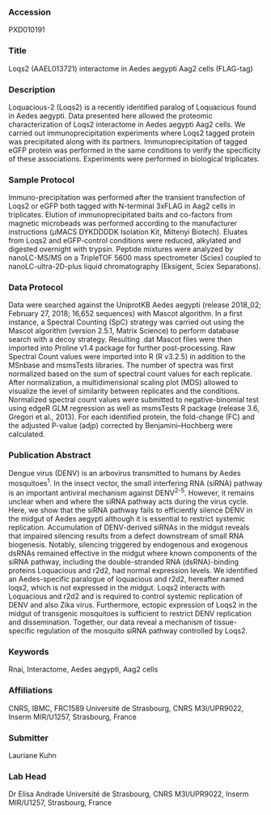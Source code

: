 ### Accession
PXD010191

### Title
Loqs2 (AAEL013721) interactome in Aedes aegypti Aag2 cells (FLAG-tag)

### Description
Loquacious-2 (Loqs2) is a recently identified paralog of Loquacious found in Aedes aegypti. Data presented here allowed the proteomic characterization of Loqs2 interactome in Aedes aegypti Aag2 cells. We carried out immunoprecipitation experiments where Loqs2 tagged protein was precipitated along with its partners. Immunoprecipitation of tagged eGFP protein was performed in the same conditions to verify the specificity of these associations. Experiments were performed in biological triplicates.

### Sample Protocol
Immuno-precipitation was performed after the transient transfection of Loqs2 or eGFP both tagged with N-terminal 3xFLAG in Aag2 cells in triplicates. Elution of immunoprecipitated baits and co-factors from magnetic microbeads was performed according to the manufacturer instructions (µMACS DYKDDDDK Isolation Kit, Miltenyi Biotech). Eluates from Loqs2 and eGFP-control conditions were reduced, alkylated and digested overnight with trypsin. Peptide mixtures were analyzed by nanoLC-MS/MS on a TripleTOF 5600 mass spectrometer (Sciex) coupled to nanoLC-ultra-2D-plus liquid chromatography (Eksigent, Sciex Separations).

### Data Protocol
Data were searched against the UniprotKB Aedes aegypti (release 2018_02; February 27, 2018; 16,652 sequences) with Mascot algorithm. In a first instance, a Spectral Counting (SpC) strategy was carried out using the Mascot algorithm (version 2.5.1, Matrix Science) to perform database search with a decoy strategy. Resulting .dat Mascot files were then imported into Proline v1.4 package for further post-processing. Raw Spectral Count values were imported into R (R v3.2.5) in addition to the MSnbase and msmsTests libraries. The number of spectra was first normalized based on the sum of spectral count values for each replicate. After normalization, a multidimensional scaling plot (MDS) allowed to visualize the level of similarity between replicates and the conditions. Normalized spectral count values were submitted to negative-binomial test using edgeR GLM regression as well as msmsTests R package (release 3.6, Gregori et al., 2013). For each identified protein, the fold-change (FC) and the adjusted P-value (adjp) corrected by Benjamini–Hochberg were calculated.

### Publication Abstract
Dengue virus (DENV) is an arbovirus transmitted to humans by Aedes mosquitoes<sup>1</sup>. In the insect vector, the small interfering RNA (siRNA) pathway is an important antiviral mechanism against DENV<sup>2-5</sup>. However, it remains unclear when and where the siRNA pathway acts during the virus cycle. Here, we show that the siRNA pathway fails to efficiently silence DENV in the midgut of Aedes aegypti although it is essential to restrict systemic replication. Accumulation of DENV-derived siRNAs in the midgut reveals that impaired silencing results from a defect downstream of small RNA biogenesis. Notably, silencing triggered by endogenous and exogenous dsRNAs remained effective in the midgut where known components of the siRNA pathway, including the double-stranded RNA (dsRNA)-binding proteins Loquacious and r2d2, had normal expression levels. We identified an Aedes-specific paralogue of loquacious and r2d2, hereafter named loqs2, which is not expressed in the midgut. Loqs2 interacts with Loquacious and r2d2 and is required to control systemic replication of DENV and also Zika virus. Furthermore, ectopic expression of Loqs2 in the midgut of transgenic mosquitoes is sufficient to restrict DENV replication and dissemination. Together, our data reveal a mechanism of tissue-specific regulation of the mosquito siRNA pathway controlled by Loqs2.

### Keywords
Rnai, Interactome, Aedes aegypti, Aag2 cells

### Affiliations
CNRS, IBMC, FRC1589
Université de Strasbourg, CNRS M3I/UPR9022, Inserm MIR/U1257, Strasbourg, France

### Submitter
Lauriane Kuhn

### Lab Head
Dr Elisa Andrade
Université de Strasbourg, CNRS M3I/UPR9022, Inserm MIR/U1257, Strasbourg, France


